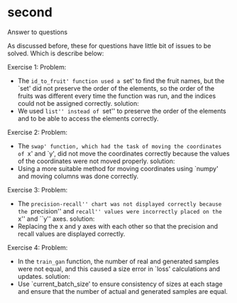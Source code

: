 # second
Answer to questions

As discussed before, these for questions have little bit of issues to be solved. Which is describe below:

Exercise 1:
Problem:
- The `id_to_fruit' function used a `set' to find the fruit names, but the `set' did not preserve the order of the elements, so the order of the fruits was different every time the function was run, and the indices could not be assigned correctly.
solution:
- We used ``list'' instead of ``set'' to preserve the order of the elements and to be able to access the elements correctly.

Exercise 2:
Problem:
- The `swap' function, which had the task of moving the coordinates of `x' and `y', did not move the coordinates correctly because the values ​​of the coordinates were not moved properly.
solution:
- Using a more suitable method for moving coordinates using `numpy' and moving columns was done correctly.

Exercise 3:
Problem:
- The ``precision-recall'' chart was not displayed correctly because the ``precision'' and ``recall'' values ​​were incorrectly placed on the ``x'' and ``y'' axes.
solution:
- Replacing the x and y axes with each other so that the precision and recall values ​​are displayed correctly.

Exercise 4:
Problem:
- In the `train_gan` function, the number of real and generated samples were not equal, and this caused a size error in `loss' calculations and updates.
solution:
- Use `current_batch_size' to ensure consistency of sizes at each stage and ensure that the number of actual and generated samples are equal.

